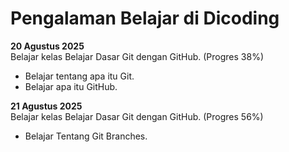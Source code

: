 # Pengalaman Belajar di Dicoding

**20 Agustus 2025**<br>
Belajar kelas Belajar Dasar Git dengan GitHub. (Progres 38%)
* Belajar tentang apa itu Git.
* Belajar apa itu GitHub.

**21 Agustus 2025**<br> 
Belajar kelas Belajar Dasar Git dengan GitHub. (Progres 56%)
* Belajar Tentang Git Branches.
